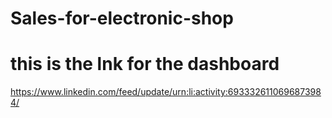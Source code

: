# Sales-for-electronic-shop
# this is the lnk for the dashboard
https://www.linkedin.com/feed/update/urn:li:activity:6933326110696873984/
